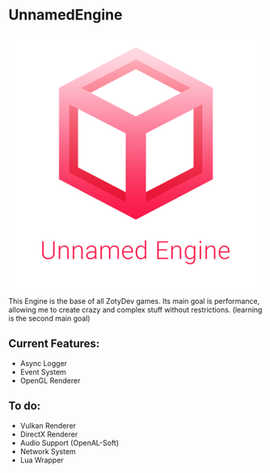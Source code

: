 # UnnamedEngine
![Logo Image](/Resource/Branding/unnamed_engine.png?raw=true "Unnamed Engine")

This Engine is the base of all ZotyDev games.
Its main goal is performance, allowing me to create crazy and complex stuff without restrictions.
(learning is the second main goal)

## Current Features:
- Async Logger 
- Event System
- OpenGL Renderer

## To do:
- Vulkan Renderer
- DirectX Renderer
- Audio Support (OpenAL-Soft)
- Network System
- Lua Wrapper
